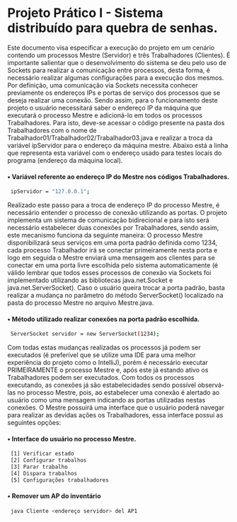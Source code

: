 # Projeto Prático I - Sistema distribuído para quebra de senhas.

Este documento visa especificar a execução do projeto em um cenário contendo um processos Mestre (Servidor)
e três Trabalhadores (Clientes). É importante salientar que o desenvolvimento do sistema se deu pelo uso de
Sockets para realizar a comunicação entre processos, desta forma, é necessário realizar algumas configurações 
para a execução dos mesmos. Por definição, uma comunicação via Sockets necessita conhecer previamente os endereços
IPs e portas de serviço dos processos que se deseja realizar uma conexão.
Sendo assim, para o funcionamento deste projeto o usuário necessitará saber o endereço IP da máquina que executará
o processo Mestre e adicioná-lo em todos os processos Trabalhadores. Para isto, deve-se acessar o código presente 
na pasta dos Trabalhadores com o nome de Trabalhador01/Trabalhador02/Trabalhador03.java e realizar a troca da variável 
ipServidor para o endereço da máquina mestre. Abaixo está a linha que representa esta variável com o endereço usado
para testes locais do programa (endereço da máquina local).
  
   #### • Variável referente ao endereço IP do Mestre nos códigos Trabalhadores.

```sh
 ipServidor = "127.0.0.1";
```

Realizado este passo para a troca de endereço IP do processo Mestre, é necessário entender o processo de conexão
utilizando as portas. O projeto implementa um sistema de comunicação bidirecional e para isto será necessário estabelecer
duas conexões por Trabalhadores, sendo assim, este mecanismo funciona da seguinte maneira: O processo Mestre disponibilizará 
seus serviços em uma porta padrão definida como 1234, cada processo Trabalhador irá se conectar primeiramente nesta porta e logo em seguida o Mestre enviará uma mensagem aos clientes para se conectar em uma porta livre escolhida pelo sistema automaticamente (é válido lembrar que todos esses processos de conexão via Sockets foi implementado utilizando as bibliotecas java.net.Socket e java.net.ServerSocket). Caso o usuário queira trocar a porta padrão, basta realizar a mudança no parâmetro do método ServerSocket() localizado na pasta do processo Mestre no arquivo Mestre.java.

#### • Método utilizado realizar conexões na porta padrão escolhida.

```sh
 ServerSocket servidor = new ServerSocket(1234);
```

Com todas estas mudanças realizadas os processos já podem ser executados (é preferível que se utilize uma IDE para uma melhor experiência do projeto como o IntelliJ), porém é necessário executar PRIMEIRAMENTE o processo Mestre e, após este já estando ativo os Trabalhadores podem ser executados.
Com todos os processos executando, as conexões já são estabelecidades sendo possível observá-las no processo Mestre, pois,
ao estabelecer uma conexão é alertado ao usuário como uma mensagem indicando as portas utilizadas nestas conexões. O Mestre possuirá uma interface que o usuário poderá navegar para realizar as devidas ações os Trabalhadores, essa interface possui as seguintes opções:

#### • Interface do usuário no processo Mestre.

```sh
 [1] Verificar estado
 [2] Configurar trabalhos
 [3] Parar trabalho
 [4] Dispara trabalhos
 [5] Configurações trabalhadores
```

#### • Remover um AP do inventário

```sh
 java Cliente <endereço servidor> del AP1
```
